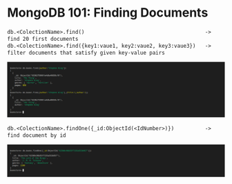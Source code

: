 # MongoDB 101: Finding Documents
```
db.<ColectionName>.find()                                       -> find 20 first documents
db.<ColectionName>.find({key1:vaue1, key2:vaue2, key3:vaue3})   -> filter documents that satisfy given key-value pairs
```
![](find_method.png)

```
db.<ColectionName>.findOne({_id:ObjectId(<IdNumber>)})          -> find document by id
```

![](findOne.png)
